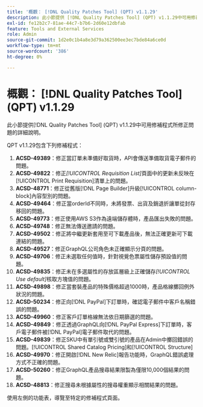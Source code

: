 ```yaml
---
title: '概觀： [!DNL Quality Patches Tool] (QPT) v1.1.29'
description: 此小節提供 [!DNL Quality Patches Tool] (QPT) v1.1.29中可用修補程式所修正問題的詳細說明。
exl-id: fe12b2c7-81ae-44c7-b7b6-2d60e12dbfab
feature: Tools and External Services
role: Admin
source-git-commit: 1d2e0c1b4a8e3d79a362500ee3ec7bde84a6ce0d
workflow-type: tm+mt
source-wordcount: '386'
ht-degree: 0%

---
```


# 概觀： [!DNL Quality Patches Tool] (QPT) v1.1.29

此小節提供[!DNL Quality Patches Tool] (QPT) v1.1.29中可用修補程式所修正問題的詳細說明。

QPT v1.1.29包含下列修補程式：

1. **ACSD-49389**：修正當訂單未準備好取貨時，API會傳送準備取貨電子郵件的問題。
1. **ACSD-49822**：修正&#x200B;*[!UICONTROL Requisition List]*&#x200B;頁面中的更新未反映在[!UICONTROL Print Requisition]清單上的問題。
1. **ACSD-48771**：修正從舊版[!DNL Page Builder]升級[!UICONTROL column-block]內容型別的問題。
1. **ACSD-49464**：修正當orderId不同時，未將發票、出貨及銷退折讓單從封存移回的問題。
1. **ACSD-49773**：修正使用AWS S3作為遠端儲存體時，產品匯出失敗的問題。
1. **ACSD-49748**：修正無法傳送邀請的問題。
1. **ACSD-49502**：修正將中繼更新套用至可下載產品後，無法正確更新可下載連結的問題。
1. **ACSD-49527**：修正GraphQL公司角色未正確顯示分頁的問題。
1. **ACSD-49706**：修正未選取任何值時，針對視覺色票屬性儲存預設值的問題。
1. **ACSD-49835**：修正未在多選屬性的存放區層級上正確儲存&#x200B;*[!UICONTROL Use default]*&#x200B;核取方塊值的問題。
1. **ACSD-49898**：修正當套裝產品的特殊價格超過1000時，產品格線擲回例外狀況的問題。
1. **ACSD-50234**：修正向[!DNL PayPal]下訂單時，確認電子郵件中客戶名稱錯誤的問題。
1. **ACSD-49960**：修正客戶訂單格線無法依日期篩選的問題。
1. **ACSD-49849**：修正透過GraphQL向[!DNL PayPal Express]下訂單時，客戶電子郵件被[!DNL PayPal]電子郵件取代的問題。
1. **ACSD-49839**：修正SKU中有單引號或雙引號的產品在Admin中擲回錯誤的問題。[!UICONTROL Shared Catalog Pricing]和[!UICONTROL Structure]
1. **ACSD-49970**：修正開啟[!DNL New Relic]報告功能時，GraphQL錯誤處理方式不正確的問題。
1. **ACSD-50260**：修正GraphQL產品搜尋結果限製為僅限10,000個結果的問題。
1. **ACSD-48813**：修正搜尋未根據屬性的搜尋權重顯示相關結果的問題。

使用左側的功能表，導覽至特定的修補程式頁面。
